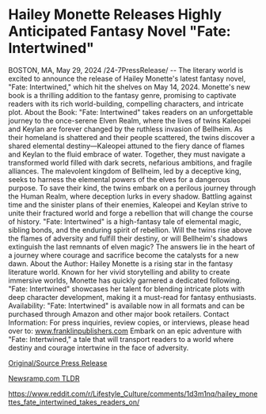 # Hailey Monette Releases Highly Anticipated Fantasy Novel "Fate: Intertwined"

BOSTON, MA, May 29, 2024 /24-7PressRelease/ -- The literary world is excited to announce the release of Hailey Monette's latest fantasy novel, "Fate: Intertwined," which hit the shelves on May 14, 2024. Monette's new book is a thrilling addition to the fantasy genre, promising to captivate readers with its rich world-building, compelling characters, and intricate plot.  About the Book:  "Fate: Intertwined" takes readers on an unforgettable journey to the once-serene Elven Realm, where the lives of twins Kaleopei and Keylan are forever changed by the ruthless invasion of Bellheim. As their homeland is shattered and their people scattered, the twins discover a shared elemental destiny—Kaleopei attuned to the fiery dance of flames and Keylan to the fluid embrace of water. Together, they must navigate a transformed world filled with dark secrets, nefarious ambitions, and fragile alliances.  The malevolent kingdom of Bellheim, led by a deceptive king, seeks to harness the elemental powers of the elves for a dangerous purpose. To save their kind, the twins embark on a perilous journey through the Human Realm, where deception lurks in every shadow. Battling against time and the sinister plans of their enemies, Kaleopei and Keylan strive to unite their fractured world and forge a rebellion that will change the course of history.  "Fate: Intertwined" is a high-fantasy tale of elemental magic, sibling bonds, and the enduring spirit of rebellion. Will the twins rise above the flames of adversity and fulfill their destiny, or will Bellheim's shadows extinguish the last remnants of elven magic?  The answers lie in the heart of a journey where courage and sacrifice become the catalysts for a new dawn.  About the Author: Hailey Monette is a rising star in the fantasy literature world. Known for her vivid storytelling and ability to create immersive worlds, Monette has quickly garnered a dedicated following. "Fate: Intertwined" showcases her talent for blending intricate plots with deep character development, making it a must-read for fantasy enthusiasts.  Availability: "Fate: Intertwined" is available now in all formats and can be purchased through Amazon and other major book retailers.  Contact Information: For press inquiries, review copies, or interviews, please head over to: www.franklinpublishers.com  Embark on an epic adventure with "Fate: Intertwined," a tale that will transport readers to a world where destiny and courage intertwine in the face of adversity. 

[Original/Source Press Release](https://www.24-7pressrelease.com/press-release/511198/hailey-monette-releases-highly-anticipated-fantasy-novel-fate-intertwined)
                    

[Newsramp.com TLDR](None) 

https://www.reddit.com/r/Lifestyle_Culture/comments/1d3m1nq/hailey_monettes_fate_intertwined_takes_readers_on/